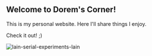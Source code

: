 ## Welcome to Dorem's Corner!

This is my personal website. Here I'll share things I enjoy.

Check it out! ;)



![lain-serial-experiments-lain](https://github.com/user-attachments/assets/20fdfb47-01ff-4fcc-9d77-208b1b48ba1a)
